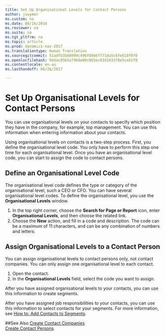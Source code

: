 ```yaml
---
title: Set Up Organisational Levels for Contact Persons
author: jswymer
ms.custom: na
ms.date: 09/16/2016
ms.reviewer: na
ms.suite: na
ms.tgt_pltfrm: na
ms.topic: article
ms.prod: dynamics-nav-2017
ms.translationtype: Human Translation
ms.sourcegitcommit: 51adfb3588099c496f0946ff71da5c6fe518f070
ms.openlocfilehash: 94dac8563a7960e80c065ec83d103378e5ceb1f8
ms.contentlocale: en-au
ms.lasthandoff: 06/26/2017

---
```

# <a name="set-up-organizational-levels-for-contact-persons"></a>Set Up Organisational Levels for Contact Persons
You can use organisational levels on your contacts to specify which position they have in the company, for example, top management. You can use this information when entering information about your contacts.

Using organisational levels on contacts is a two-step process. First, you define the organisational level code. You only have to perform this step one time for each organisational level. Once you have an organisational level code, you can start to assign the code to contact persons.

## <a name="define-an-organizational-level-code"></a>Define an Organisational Level Code
The organisational level code defines the type or category of the organisational level, such a CEO  or CFO. You can have several organisational level codes. To define the organisational level, you use the **Organisational Levels** window.

1. In the top right corner, choose the **Search for Page or Report** icon, enter **Organisational Levels**, and then choose the related link.
2. Choose the **New** action, and fill in a code and description. The code can be a maximum of 11 characters, and can be any combination of numbers and letters.

## <a name="assign-organizational-levels-to-a-contact-person"></a>Assign Organisational Levels to a Contact Person
You can assign organisational levels to contact persons only, not contact companies. You can only assign one organisational level to each contact.

1. Open the contact.
2. In the **Organisational Levels** field, select the code you want to assign.

After you have assigned organisational levels to your contacts, you can use this information to create segments.

After you have assigned job responsibilities to your contacts, you can use this information to select contacts for your segments. For more information, see [How to: Add Contacts to Segments](marketing-add-contact-segment.md).

##<a name="see-also"></a>See Also
[Create Contact Companies](marketing-create-contact-companies.md)  
[Create Contact Persons](marketing-create-contact-persons.md)  

